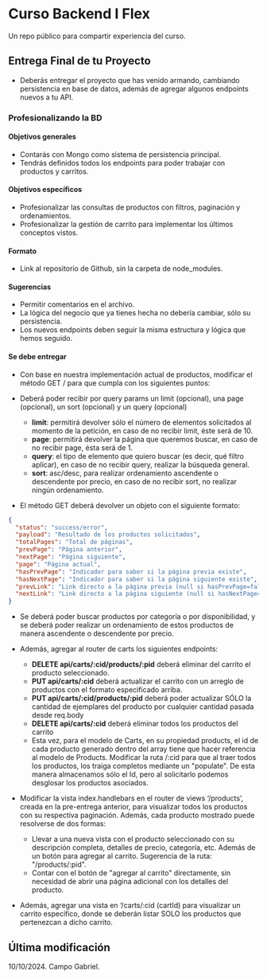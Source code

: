 # Curso Backend I Flex

Un repo público para compartir experiencia del curso.

## Entrega Final de tu Proyecto

* Deberás entregar el proyecto que has venido armando, cambiando persistencia en base de datos, además de agregar algunos endpoints nuevos a tu API.

### Profesionalizando la BD

#### Objetivos generales

* Contarás con Mongo como sistema de persistencia principal.
* Tendrás definidos todos los endpoints para poder trabajar con productos y carritos.

#### Objetivos específicos

* Profesionalizar las consultas de productos con filtros, paginación y ordenamientos.
* Profesionalizar la gestión de carrito para implementar los últimos conceptos vistos.

#### Formato

* Link al repositorio de Github, sin la carpeta de node_modules.

#### Sugerencias

* Permitir comentarios en el archivo.
* La lógica del negocio que ya tienes hecha no debería cambiar, sólo su persistencia.
* Los nuevos endpoints deben seguir la misma estructura y lógica que hemos seguido.

#### Se debe entregar

* Con base en nuestra implementación actual de productos, modificar el método GET / para que cumpla con los siguientes puntos:

* Deberá poder recibir por query params un limit (opcional), una page (opcional), un sort (opcional) y un query (opcional)
  * **limit**: permitirá devolver sólo el número de elementos solicitados al momento de la petición, en caso de no recibir limit, éste será de 10.
  * **page**: permitirá devolver la página que queremos buscar, en caso de no recibir page, ésta será de 1.
  * **query**: el tipo de elemento que quiero buscar (es decir, qué filtro aplicar), en caso de no recibir query, realizar la búsqueda general.
  * **sort**: asc/desc, para realizar ordenamiento ascendente o descendente por precio, en caso de no recibir sort, no realizar ningún ordenamiento.

* El método GET deberá devolver un objeto con el siguiente formato:
```json
{
  "status": "success/error",
  "payload": "Resultado de los productos solicitados",
  "totalPages": "Total de páginas",
  "prevPage": "Página anterior",
  "nextPage": "Página siguiente",
  "page": "Página actual",
  "hasPrevPage": "Indicador para saber si la página previa existe",
  "hasNextPage": "Indicador para saber si la página siguiente existe",
  "prevLink": "Link directo a la página previa (null si hasPrevPage=false)",
  "nextLink": "Link directo a la página siguiente (null si hasNextPage=false)",
}
```

* Se deberá poder buscar productos por categoría o por disponibilidad, y se deberá poder realizar un ordenamiento de estos productos de manera ascendente o descendente por precio.

* Además, agregar al router de carts los siguientes endpoints:
  * **DELETE api/carts/:cid/products/:pid** deberá eliminar del carrito el producto seleccionado.
  * **PUT api/carts/:cid** deberá actualizar el carrito con un arreglo de productos con el formato especificado arriba.
  * **PUT api/carts/:cid/products/:pid** deberá poder actualizar SÓLO la cantidad de ejemplares del producto por cualquier cantidad pasada desde req.body
  * **DELETE api/carts/:cid** deberá eliminar todos los productos del carrito
  * Esta vez, para el modelo de Carts, en su propiedad products, el id de cada producto generado dentro del array tiene que hacer referencia al modelo de Products. Modificar la ruta /:cid para que al traer todos los productos, los traiga completos mediante un "populate". De esta manera almacenamos sólo el Id, pero al solicitarlo podemos desglosar los productos asociados.

* Modificar la vista index.handlebars en el router de views ‘/products’, creada en la pre-entrega anterior, para visualizar todos los productos con su respectiva paginación. Además, cada producto mostrado puede resolverse de dos formas:
  * Llevar a una nueva vista con el producto seleccionado con su descripción completa, detalles de precio, categoría, etc. Además de un botón para agregar al carrito.
  Sugerencia de la ruta: "/products/:pid".
  * Contar con el botón de "agregar al carrito" directamente, sin necesidad de abrir una página adicional con los detalles del producto.
* Además, agregar una vista en ‘/carts/:cid (cartId) para visualizar un carrito específico, donde se deberán listar SOLO los productos que pertenezcan a dicho carrito.


## Última modificación

10/10/2024.
Campo Gabriel.
